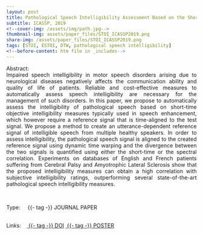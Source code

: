 ```yaml
---
layout: post
title: Pathological Speech Intelligibility Assessment Based on the Short-time Objective Intelligibility Measure
subtitle: ICASSP, 2019
<!--cover-img: /assets/img/path.jpg-->
thumbnail-img: assets/paper_files/STOI_ICASSP2019.png
share-img: /assets/paper_files/STOI_ICASSP2019.png
tags: [STOI, ESTOI, DTW, pathological speech intelligibility]
<!--before-content: htm file in _includes-->
---
```


<p align="justify">
Abstract:<br />
Impaired speech intelligibility in motor speech disorders arising due to neurological diseases negatively affects the communication ability and quality of life of patients. Reliable and cost-effective measures to automatically assess speech intelligibility are necessary for the management of such disorders. In this paper, we propose to automatically assess the intelligibility of pathological speech based on short-time objective intelligibility measures typically used in speech enhancement, which however require a reference signal that is time-aligned to the test signal. We propose a method to create an utterance-dependent reference signal of intelligible speech from multiple healthy speakers. In order to assess intelligibility, the pathological speech signal is aligned to the created reference signal using dynamic time warping and the divergence between the two signals is quantified using either the short-time or the spectral correlation. Experiments on databases of English and French patients suffering from Cerebral Palsy and Amyotrophic Lateral Sclerosis show that the proposed intelligibility measures can obtain a high correlation with subjective intelligibility ratings, outperforming several state-of-the-art pathological speech intelligibility measures.</p>


<br />

<span>Type:&nbsp;&nbsp;&nbsp;</span>
<a class="btn btn-outline-success"><i class="fas fa-book-open" aria-hidden="true"></i>&nbsp;{{- tag -}}&nbsp;JOURNAL PAPER</a>
<br />
<br />

<span>Links:&nbsp;&nbsp;&nbsp;</span>
<a href="https://doi.org/10.1109/ICASSP.2019.8683741" class="btn btn-outline-success"><i class="fas fa-link" aria-hidden="true"></i>&nbsp;{{- tag -}}&nbsp;DOI</a>
<a href="https://github.com/PJanbakhshi/Pjanbakhshi.github.io/blob/master/docs/ICASSP_poster.pdf" class="btn btn-outline-success"><i class="far fa-file-pdf" aria-hidden="true"></i>&nbsp;{{- tag -}}&nbsp;POSTER</a>

<!--<a href="https://github.com/PJanbakhshi/Pjanbakhshi.github.io/blob/master/_posts/2020-02-28-test-markdown.md" class="btn btn-outline-success"><i class="far fa-file-pdf" aria-hidden="true"></i>&nbsp;{{- tag -}}&nbsp;POSTER</a>-->

<!--<a href="https://github.com/PJanbakhshi/Pjanbakhshi.github.io/blob/master/_posts/2020-02-28-test-markdown.md" class="btn btn-outline-primary"><i class="fas fa-link" aria-hidden="true"></i>&nbsp;{{- tag -}}&nbsp;(DOI)</a>-->

